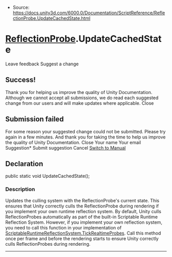 * Source: https://docs.unity3d.com/6000.0/Documentation/ScriptReference/ReflectionProbe.UpdateCachedState.html

#  [ReflectionProbe](https://docs.unity3d.com/6000.0/Documentation/ScriptReference/ReflectionProbe.html).UpdateCachedState
Leave feedback
Suggest a change
## Success!
Thank you for helping us improve the quality of Unity Documentation. Although we cannot accept all submissions, we do read each suggested change from our users and will make updates where applicable.
Close
## Submission failed
For some reason your suggested change could not be submitted. Please <a>try again</a> in a few minutes. And thank you for taking the time to help us improve the quality of Unity Documentation.
Close
Your name Your email Suggestion* Submit suggestion
Cancel
[Switch to Manual](https://docs.unity3d.com/6000.0/Documentation/Manual/class-ReflectionProbe.html "Go to ReflectionProbe Component in the Manual")
## Declaration
public static void UpdateCachedState(); 
### Description
Updates the culling system with the ReflectionProbe's current state. This ensures that Unity correctly culls the ReflectionProbe during rendering if you implement your own runtime reflection system.
By default, Unity culls ReflectionProbes automatically as part of the built-in Scriptable Runtime Reflection System. However, if you implement your own reflection system, you need to call this function in your implementation of [ScriptableRuntimeReflectionSystem.TickRealtimeProbes](https://docs.unity3d.com/6000.0/Documentation/ScriptReference/Experimental.Rendering.ScriptableRuntimeReflectionSystem.TickRealtimeProbes.html). Call this method once per frame and before the rendering starts to ensure Unity correctly culls ReflectionProbes during rendering.
* * *
